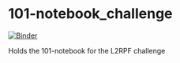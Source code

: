 # 101-notebook_challenge
[![Binder](https://mybinder.org/badge_logo.svg)](https://mybinder.org/v2/gh/camiloromers/101-notebook_challenge/master)

Holds the 101-notebook for the L2RPF challenge
